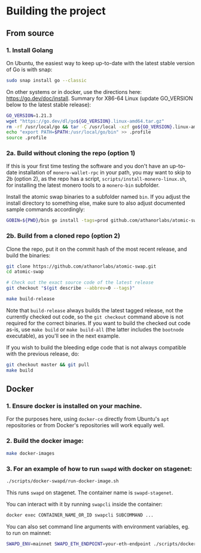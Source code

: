 # Building the project

## From source

### 1. Install Golang

On Ubuntu, the easiest way to keep up-to-date with the latest stable version of
Go is with snap:
```bash
sudo snap install go --classic
```
On other systems or in docker, use the directions here: https://go.dev/doc/install.
Summary for X86-64 Linux (update GO_VERSION below to the latest stable release):
```bash
GO_VERSION=1.21.3
wget "https://go.dev/dl/go${GO_VERSION}.linux-amd64.tar.gz"
rm -rf /usr/local/go && tar -C /usr/local -xzf go${GO_VERSION}.linux-amd64.tar.gz
echo "export PATH=$PATH:/usr/local/go/bin" >> .profile
source .profile
```

### 2a. Build without cloning the repo (option 1)

If this is your first time testing the software and you don't have an up-to-date
installation of `monero-wallet-rpc` in your path, you may want to skip to 2b
(option 2), as the repo has a script, `scripts/install-monero-linux.sh`, for
installing the latest monero tools to a `monero-bin` subfolder.

Install the atomic swap binaries to a subfolder named `bin`. If you adjust the
install directory to something else, make sure to also adjust documented sample
commands accordingly:
```bash
GOBIN=${PWD}/bin go install -tags=prod github.com/athanorlabs/atomic-swap/cmd/...@latest
```

### 2b. Build from a cloned repo (option 2)

Clone the repo, put it on the commit hash of the most recent release, and build
the binaries:
```bash
git clone https://github.com/athanorlabs/atomic-swap.git
cd atomic-swap

# Check out the exact source code of the latest release
git checkout "$(git describe --abbrev=0 --tags)"

make build-release
```

Note that `build-release` always builds the latest tagged release, not the
currently checked out code, so the `git checkout` command above is not required
for the correct binaries. If you want to build the checked out code as-is, use
`make build` or `make build-all` (the latter includes the `bootnode`
executable), as you'll see in the next example.

If you wish to build the bleeding edge code that is not always compatible with
the previous release, do:
```bash
git checkout master && git pull
make build
```

## Docker

### 1. Ensure docker is installed on your machine.

For the purposes here, using `docker-ce` directly from Ubuntu's `apt`
repositories or from Docker's repositories will work equally well.

### 2. Build the docker image:
```bash
make docker-images
```

### 3. For an example of how to run `swapd` with docker on stagenet:
```bash
./scripts/docker-swapd/run-docker-image.sh
```

This runs `swapd` on stagenet. The container name is `swapd-stagenet`.

You can interact with it by running `swapcli` inside the container:
```bash
docker exec CONTAINER_NAME_OR_ID swapcli SUBCOMMAND ...
```

You can also set command line arguments with environment variables, eg. to run on mainnet:
```bash
SWAPD_ENV=mainnet SWAPD_ETH_ENDPOINT=your-eth-endpoint ./scripts/docker-swapd/run-docker-image.sh
```
